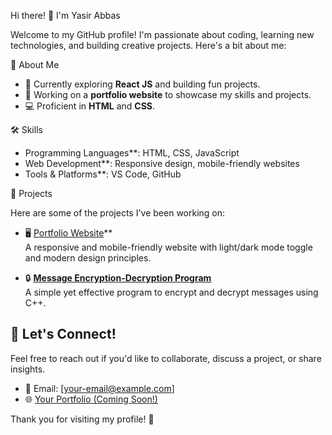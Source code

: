 Hi there! 👋 I'm Yasir Abbas  

Welcome to my GitHub profile! I'm passionate about coding, learning new technologies, and building creative projects. Here's a bit about me:  

🚀 About Me  

- 🌱 Currently exploring **React JS** and building fun projects.  
- 🎨 Working on a **portfolio website** to showcase my skills and projects.  
- 💻 Proficient in **HTML** and **CSS**.    

🛠️ Skills  

- Programming Languages**:  HTML, CSS, JavaScript  
- Web Development**: Responsive design, mobile-friendly websites  
- Tools & Platforms**: VS Code, GitHub  

🌟 Projects  

Here are some of the projects I've been working on:  

- 🖥️ [Portfolio Website](https://github.com/YasirAbbas/portfolio)**  
  A responsive and mobile-friendly website with light/dark mode toggle and modern design principles.  

- 🔒 **[Message Encryption-Decryption Program](https://github.com/YasirAbbas/encryption-decryption)**  
  A simple yet effective program to encrypt and decrypt messages using C++.  

## 💬 Let's Connect!  

Feel free to reach out if you'd like to collaborate, discuss a project, or share insights.  

- 📧 Email: [your-email@example.com]  
- 🌐 [Your Portfolio (Coming Soon!)](https://yasirabbas.com)  

Thank you for visiting my profile! 🌟  
